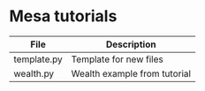 # Mesa tutorials

File|Description
-------------|-----------------------------------------------------------------------------------------
template.py|Template for new files
wealth.py|Wealth example from tutorial


